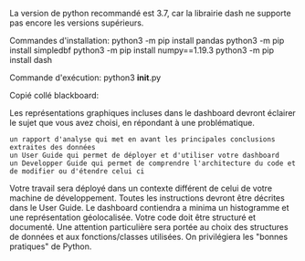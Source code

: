 La version de python recommandé est 3.7, car la librairie dash ne supporte pas encore les versions supérieurs.

Commandes d'installation: 
python3 -m pip install pandas
python3 -m pip install simpledbf
python3 -m pip install numpy==1.19.3
python3 -m pip install dash

Commande d'exécution:
python3 __init__.py



Copié collé blackboard:

Les représentations graphiques incluses dans le dashboard devront éclairer le sujet que vous avez choisi, en répondant à une problématique. 

    un rapport d'analyse qui met en avant les principales conclusions extraites des données
    un User Guide qui permet de déployer et d'utiliser votre dashboard
    un Developper Guide qui permet de comprendre l'architecture du code et de modifier ou d'étendre celui ci

Votre travail sera déployé dans un contexte différent de celui de votre machine de développement. Toutes les instructions devront être décrites dans le User Guide.
Le dashboard contiendra a minima un histogramme et une représentation géolocalisée.
Votre code doit être structuré et documenté. Une attention particulière sera portée au choix des structures de données et aux fonctions/classes utilisées. On privilégiera les "bonnes pratiques" de Python.